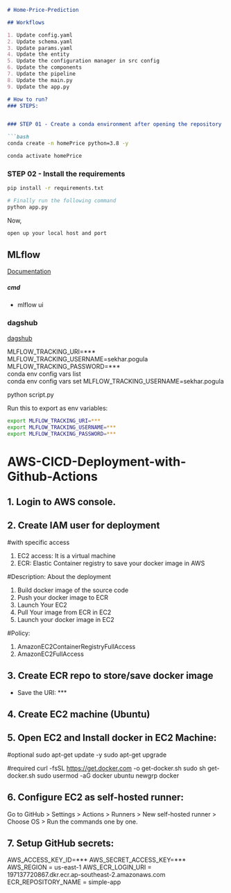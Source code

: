 ```markdown
# Home-Price-Prediction

## Workflows

1. Update config.yaml
2. Update schema.yaml
3. Update params.yaml
4. Update the entity
5. Update the configuration manager in src config
6. Update the components
7. Update the pipeline
8. Update the main.py
9. Update the app.py

# How to run?
### STEPS:


### STEP 01 - Create a conda environment after opening the repository

```bash
conda create -n homePrice python=3.8 -y
```

```bash
conda activate homePrice
```

### STEP 02 - Install the requirements
```bash
pip install -r requirements.txt
```

```bash
# Finally run the following command
python app.py
```

Now,
```bash
open up your local host and port
```

## MLflow

[Documentation](https://mlflow.org/docs/latest/index.html)

##### cmd
- mlflow ui

### dagshub
[dagshub](https://dagshub.com/)

MLFLOW_TRACKING_URI=*** \
MLFLOW_TRACKING_USERNAME=sekhar.pogula \
MLFLOW_TRACKING_PASSWORD=*** \
conda env config vars list  
conda env config vars set MLFLOW_TRACKING_USERNAME=sekhar.pogula

python script.py

Run this to export as env variables:

```bash
export MLFLOW_TRACKING_URI=***
export MLFLOW_TRACKING_USERNAME=***
export MLFLOW_TRACKING_PASSWORD=***
```

# AWS-CICD-Deployment-with-Github-Actions

## 1. Login to AWS console.

## 2. Create IAM user for deployment

  #with specific access

  1. EC2 access: It is a virtual machine
  2. ECR: Elastic Container registry to save your docker image in AWS

  #Description: About the deployment

  1. Build docker image of the source code
  2. Push your docker image to ECR
  3. Launch Your EC2 
  4. Pull Your image from ECR in EC2
  5. Launch your docker image in EC2

  #Policy:
  1. AmazonEC2ContainerRegistryFullAccess
  2. AmazonEC2FullAccess

## 3. Create ECR repo to store/save docker image
   - Save the URI: ***

## 4. Create EC2 machine (Ubuntu)

## 5. Open EC2 and Install docker in EC2 Machine:
   
   #optional
   sudo apt-get update -y
   sudo apt-get upgrade

   #required
   curl -fsSL https://get.docker.com -o get-docker.sh
   sudo sh get-docker.sh
   sudo usermod -aG docker ubuntu
   newgrp docker

## 6. Configure EC2 as self-hosted runner:
   Go to GitHub > Settings > Actions > Runners > New self-hosted runner > Choose OS > Run the commands one by one.

## 7. Setup GitHub secrets:
   AWS_ACCESS_KEY_ID=***
   AWS_SECRET_ACCESS_KEY=***
   AWS_REGION = us-east-1
   AWS_ECR_LOGIN_URI = 197137720867.dkr.ecr.ap-southeast-2.amazonaws.com
   ECR_REPOSITORY_NAME = simple-app
```
